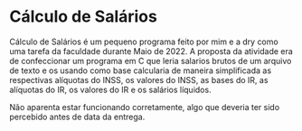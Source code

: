 # Cálculo de Salários

  Cálculo de Salários é um pequeno programa feito por mim e a dry como uma tarefa da faculdade durante Maio de 2022. A proposta da atividade era de confeccionar um programa em C que leria salarios brutos de um arquivo de texto e os usando como base calcularia de maneira simplificada as respectivas alíquotas do INSS, os valores do INSS, as bases do IR, as alíquotas do IR, os valores do IR e os salários líquidos.

  Não aparenta estar funcionando corretamente, algo que deveria ter sido percebido antes de data da entrega.
